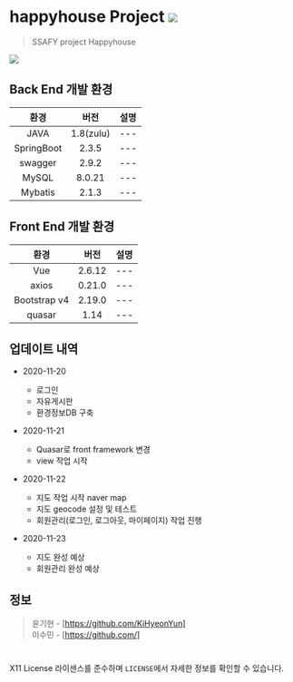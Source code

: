 # happyhouse Project <a href="https://hits.seeyoufarm.com"><img src="https://hits.seeyoufarm.com/api/count/incr/badge.svg?url=https%3A%2F%2Fgithub.com%2Fupswp%2F-Project-HelloProblem&count_bg=%2379C83D&title_bg=%23555555&icon=snapcraft.svg&icon_color=%23EDE11D&title=hits&edge_flat=false"/></a>

> SSAFY project Happyhouse

![](../header.png)



## Back End 개발 환경

|환경|버전|설명|
|:---:|:---:|:---:|
|JAVA |1.8(zulu)|---|
|SpringBoot |2.3.5|---|
|swagger|2.9.2|---|
|MySQL|8.0.21|---|
|Mybatis|2.1.3|---|


## Front End 개발 환경

|환경|버전|설명|
|:---:|:---:|:---:|
|Vue|2.6.12|---|
|axios|0.21.0|---|
|Bootstrap v4|2.19.0|---|
|quasar|1.14|---|



## 업데이트 내역
* 2020-11-20
    * 로그인
    * 자유게시판
    * 환경정보DB 구축

* 2020-11-21
    * Quasar로 front framework 변경
    * view 작업 시작
    
* 2020-11-22
    * 지도 작업 시작 naver map
    * 지도 geocode 설정 및 테스트
    * 회원관리(로그인, 로그아웃, 마이페이지) 작업 진행
    
* 2020-11-23
    * 지도 완성 예상
    * 회원관리 완성 예상

## 정보


> 윤기현 - [https://github.com/KiHyeonYun] <br/>
> 이수민 - [https://github.com/] <br/>


#
X11 License 라이센스를 준수하며 ``LICENSE``에서 자세한 정보를 확인할 수 있습니다.
